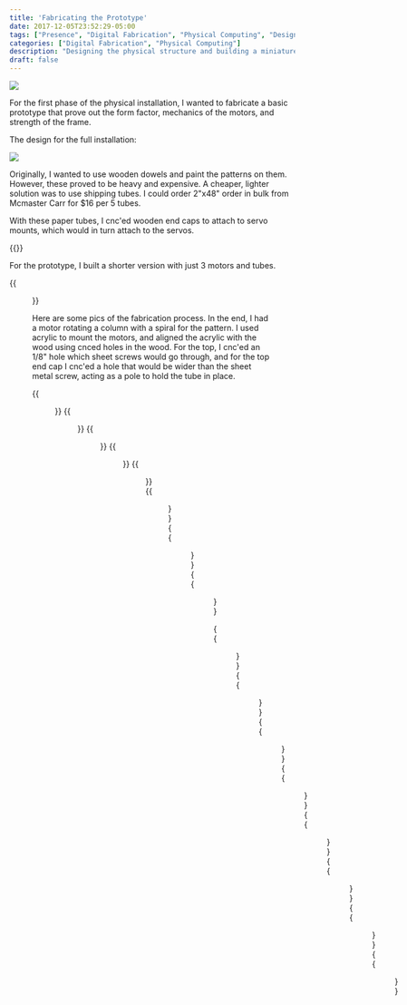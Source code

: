 ```yaml
---
title: 'Fabricating the Prototype'
date: 2017-12-05T23:52:29-05:00
tags: ["Presence", "Digital Fabrication", "Physical Computing", "Design"]
categories: ["Digital Fabrication", "Physical Computing"]
description: "Designing the physical structure and building a miniature prototype that proves out the fabrication process and mechanics."
draft: false
---
```


<img src="/blog/images/gaze/fabricate_prototype/rotating_tube.gif" />


For the first phase of the physical installation, I wanted to fabricate a basic prototype that
prove out the form factor, mechanics of the motors, and strength of the frame.

The design for the full installation:

<img src="/blog/images/gaze/fabricate_prototype/PlanInVectorworks.png" />

Originally, I wanted
to use wooden dowels and paint the patterns on them.  However, these proved to be heavy and expensive.
A cheaper, lighter solution was to use shipping tubes.  I could order 2"x48" order in bulk from Mcmaster Carr for $16
per 5 tubes.

With these paper tubes, I cnc'ed wooden end caps to attach to servo mounts, which would in turn attach to the servos.

{{<instagram BcWX633ARpA>}}

For the prototype, I built a shorter version with just 3 motors and tubes. 

{{<figure src="/blog/images/gaze/fabricate_prototype/MiniFrameTest.png" caption="Trimmed down design to prototype on a smaller scale" >}}

Here are some pics of the fabrication process.  In the end, I had a motor rotating a column with a spiral for the pattern.
I used acrylic to mount the motors, and aligned the acrylic with the wood using cnced holes in the wood.  For the top, I cnc'ed an
1/8" hole which sheet screws would go through, and for the top end cap I cnc'ed a hole that would be wider than the sheet metal screw,
acting as a pole to hold the tube in place.


{{<figure src="/blog/images/gaze/fabricate_prototype/ServoMount.png" caption="Cnc routed tube cap to hold the servo hub" >}}
{{<figure src="/blog/images/gaze/fabricate_prototype/SandingCap.png" caption="Sanding a chamfered edge onto the end caps">}}
{{<figure src="/blog/images/gaze/fabricate_prototype/ServoMountInTube.png" caption="The end cap in the tube">}}
{{<figure src="/blog/images/gaze/fabricate_prototype/ScrewHoleSizes.png" caption="Trying different hole sizes with the cnc router to see which would hold the sheet metal screw without gripping it." >}}
{{<figure src="/blog/images/gaze/fabricate_prototype/ScrewHolesFromTOp.png" caption="Cnc routed holes to guide the sheet metal screws to be aligned with the dowels">}}
{{<figure src="/blog/images/gaze/fabricate_prototype/TestingHole.png" caption="Testing which holes fit on the sheet metal screw" >}}
{{<figure src="/blog/images/gaze/fabricate_prototype/TestingMotorHoles.png" caption="Testing the alignment of the servo mount and the holes on the acrylic">}}
{{<figure src="/blog/images/gaze/fabricate_prototype/MisalignedCap.png" caption="End cap mounted to the servo" >}}

{{<figure src="/blog/images/gaze/fabricate_prototype/MotorInAcrylic.png" caption="Testing mounting the motor into acrylic" >}}
{{<figure src="/blog/images/gaze/fabricate_prototype/NotchForShelf.png" caption="Testing cnc'ed a notch for a shelf to go into" >}}
{{<figure src="/blog/images/gaze/fabricate_prototype/ScrewForTube.png" caption="The sheet metal screw that goes into the top of the frame and acts as a guide for the tube" >}}
{{<figure src="/blog/images/gaze/fabricate_prototype/AlignedAcrylic.png" caption="The acrylic mount for the servos perfectly aligned with the cnc routed frame" >}}
{{<figure src="/blog/images/gaze/fabricate_prototype/FromBottom.png" caption="Looking from bottom - servos mounted to acrylic which in turn mounted to the frame" >}}
{{<figure src="/blog/images/gaze/fabricate_prototype/FinalBuilt.png" caption="Final built prototype" >}}
{{<figure src="/blog/images/gaze/fabricate_prototype/ServoControlPanel.png" caption="Using the Mini Maestro control panel to test controlling the servos with the controller" >}}
{{<figure src="/blog/images/gaze/fabricate_prototype/WithSpiral.png" caption="With a stripe for the design made of electric tape" >}}

